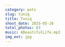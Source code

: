 ```yaml
---
category: pets
slug: tuniq
title: Tuniq
shoot_date: 2025-05-26
total_photos: 63
music: ABeautifulLife.mp3
img_ext: jpg
---
```

